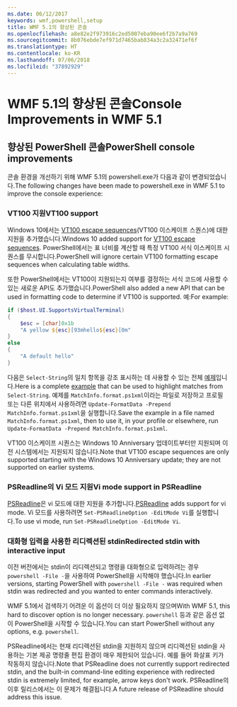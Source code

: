 ```yaml
---
ms.date: 06/12/2017
keywords: wmf,powershell,setup
title: WMF 5.1의 향상된 콘솔
ms.openlocfilehash: a8e82e2f973916c2ed5007eba90ee6f2b7a9a769
ms.sourcegitcommit: 8b076ebde7ef971d7465bab834a3c2a32471ef6f
ms.translationtype: HT
ms.contentlocale: ko-KR
ms.lasthandoff: 07/06/2018
ms.locfileid: "37892929"
---
```

# <a name="console-improvements-in-wmf-51"></a><span data-ttu-id="ea598-103">WMF 5.1의 향상된 콘솔</span><span class="sxs-lookup"><span data-stu-id="ea598-103">Console Improvements in WMF 5.1</span></span>

## <a name="powershell-console-improvements"></a><span data-ttu-id="ea598-104">향상된 PowerShell 콘솔</span><span class="sxs-lookup"><span data-stu-id="ea598-104">PowerShell console improvements</span></span>

<span data-ttu-id="ea598-105">콘솔 환경을 개선하기 위해 WMF 5.1의 powershell.exe가 다음과 같이 변경되었습니다.</span><span class="sxs-lookup"><span data-stu-id="ea598-105">The following changes have been made to powershell.exe in WMF 5.1 to improve the console experience:</span></span>

### <a name="vt100-support"></a><span data-ttu-id="ea598-106">VT100 지원</span><span class="sxs-lookup"><span data-stu-id="ea598-106">VT100 support</span></span>

<span data-ttu-id="ea598-107">Windows 10에서는 [VT100 escape sequences](/windows/console/console-virtual-terminal-sequences)(VT100 이스케이프 스퀀스)에 대한 지원을 추가했습니다.</span><span class="sxs-lookup"><span data-stu-id="ea598-107">Windows 10 added support for [VT100 escape sequences](/windows/console/console-virtual-terminal-sequences).</span></span>
<span data-ttu-id="ea598-108">PowerShell에서는 표 너비를 계산할 때 특정 VT100 서식 이스케이프 시퀀스를 무시합니다.</span><span class="sxs-lookup"><span data-stu-id="ea598-108">PowerShell will ignore certain VT100 formatting escape sequences when calculating table widths.</span></span>

<span data-ttu-id="ea598-109">또한 PowerShell에서는 VT100이 지원되는지 여부를 결정하는 서식 코드에 사용할 수 있는 새로운 API도 추가했습니다.</span><span class="sxs-lookup"><span data-stu-id="ea598-109">PowerShell also added a new API that can be used in formatting code to determine if VT100 is supported.</span></span>
<span data-ttu-id="ea598-110">예:</span><span class="sxs-lookup"><span data-stu-id="ea598-110">For example:</span></span>

```powershell
if ($host.UI.SupportsVirtualTerminal)
{
    $esc = [char]0x1b
    "A yellow ${esc}[93mhello${esc}[0m"
}
else
{
    "A default hello"
}
```

<span data-ttu-id="ea598-111">다음은 `Select-String`의 일치 항목을 강조 표시하는 데 사용할 수 있는 전체 [예제](https://gist.github.com/lzybkr/dcb973dccd54900b67783c48083c28f7)입니다.</span><span class="sxs-lookup"><span data-stu-id="ea598-111">Here is a complete [example](https://gist.github.com/lzybkr/dcb973dccd54900b67783c48083c28f7) that can be used to highlight matches from `Select-String`.</span></span>
<span data-ttu-id="ea598-112">예제를 `MatchInfo.format.ps1xml`이라는 파일로 저장하고 프로필 또는 다른 위치에서 사용하려면 `Update-FormatData -Prepend MatchInfo.format.ps1xml`을 실행합니다.</span><span class="sxs-lookup"><span data-stu-id="ea598-112">Save the example in a file named `MatchInfo.format.ps1xml`, then to use it, in your profile or elsewhere, run `Update-FormatData -Prepend MatchInfo.format.ps1xml`.</span></span>

<span data-ttu-id="ea598-113">VT100 이스케이프 시퀀스는 Windows 10 Anniversary 업데이트부터만 지원되며 이전 시스템에서는 지원되지 않습니다.</span><span class="sxs-lookup"><span data-stu-id="ea598-113">Note that VT100 escape sequences are only supported starting with the Windows 10 Anniversary update; they are not supported on earlier systems.</span></span>

### <a name="vi-mode-support-in-psreadline"></a><span data-ttu-id="ea598-114">PSReadline의 Vi 모드 지원</span><span class="sxs-lookup"><span data-stu-id="ea598-114">Vi mode support in PSReadline</span></span>

<span data-ttu-id="ea598-115">[PSReadline](https://github.com/lzybkr/PSReadLine)은 vi 모드에 대한 지원을 추가합니다.</span><span class="sxs-lookup"><span data-stu-id="ea598-115">[PSReadline](https://github.com/lzybkr/PSReadLine) adds support for vi mode.</span></span> <span data-ttu-id="ea598-116">Vi 모드를 사용하려면 `Set-PSReadlineOption -EditMode Vi`를 실행합니다.</span><span class="sxs-lookup"><span data-stu-id="ea598-116">To use vi mode, run `Set-PSReadlineOption -EditMode Vi`.</span></span>

### <a name="redirected-stdin-with-interactive-input"></a><span data-ttu-id="ea598-117">대화형 입력을 사용한 리디렉션된 stdin</span><span class="sxs-lookup"><span data-stu-id="ea598-117">Redirected stdin with interactive input</span></span>

<span data-ttu-id="ea598-118">이전 버전에서는 stdin이 리디렉션되고 명령을 대화형으로 입력하려는 경우 `powershell -File -`을 사용하여 PowerShell을 시작해야 했습니다.</span><span class="sxs-lookup"><span data-stu-id="ea598-118">In earlier versions, starting PowerShell with `powershell -File -` was required when stdin was redirected and you wanted to enter commands interactively.</span></span>

<span data-ttu-id="ea598-119">WMF 5.1에서 검색하기 어려운 이 옵션이 더 이상 필요하지 않으며</span><span class="sxs-lookup"><span data-stu-id="ea598-119">With WMF 5.1, this hard to discover option is no longer necessary.</span></span>
<span data-ttu-id="ea598-120">`powershell` 등과 같은 옵션 없이 PowerShell을 시작할 수 있습니다.</span><span class="sxs-lookup"><span data-stu-id="ea598-120">You can start PowerShell without any options, e.g. `powershell`.</span></span>

<span data-ttu-id="ea598-121">PSReadline에서는 현재 리디렉션된 stdin을 지원하지 않으며 리디렉션된 stdin을 사용하는 기본 제공 명령줄 편집 환경이 매우 제한되어 있습니다. 예를 들어 화살표 키가 작동하지 않습니다.</span><span class="sxs-lookup"><span data-stu-id="ea598-121">Note that PSReadline does not currently support redirected stdin, and the built-in command-line editing experience with redirected stdin is extremely limited, for example, arrow keys don't work.</span></span>
<span data-ttu-id="ea598-122">PSReadline의 이후 릴리스에서는 이 문제가 해결됩니다.</span><span class="sxs-lookup"><span data-stu-id="ea598-122">A future release of PSReadline should address this issue.</span></span>